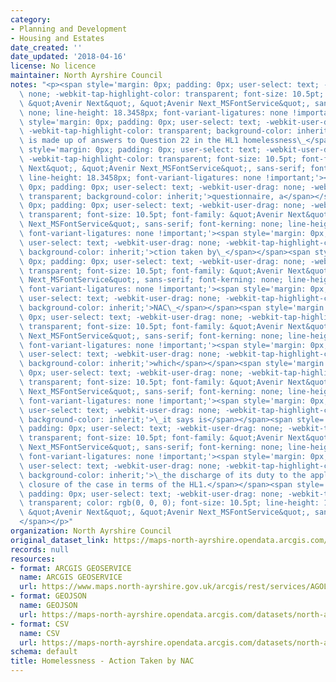 ```yaml
---
category:
- Planning and Development
- Housing and Estates
date_created: ''
date_updated: '2018-04-16'
license: No licence
maintainer: North Ayrshire Council
notes: "<p><span style='margin: 0px; padding: 0px; user-select: text; -webkit-user-drag:\
  \ none; -webkit-tap-highlight-color: transparent; font-size: 10.5pt; font-family:\
  \ &quot;Avenir Next&quot;, &quot;Avenir Next_MSFontService&quot;, sans-serif; font-kerning:\
  \ none; line-height: 18.3458px; font-variant-ligatures: none !important;'><span\
  \ style='margin: 0px; padding: 0px; user-select: text; -webkit-user-drag: none;\
  \ -webkit-tap-highlight-color: transparent; background-color: inherit;'>This dataset\
  \ is made up of answers to Question 22 in the HL1 homelessness\_</span></span><span\
  \ style='margin: 0px; padding: 0px; user-select: text; -webkit-user-drag: none;\
  \ -webkit-tap-highlight-color: transparent; font-size: 10.5pt; font-family: &quot;Avenir\
  \ Next&quot;, &quot;Avenir Next_MSFontService&quot;, sans-serif; font-kerning: none;\
  \ line-height: 18.3458px; font-variant-ligatures: none !important;'><span style='margin:\
  \ 0px; padding: 0px; user-select: text; -webkit-user-drag: none; -webkit-tap-highlight-color:\
  \ transparent; background-color: inherit;'>questionnaire, a</span></span><span style='margin:\
  \ 0px; padding: 0px; user-select: text; -webkit-user-drag: none; -webkit-tap-highlight-color:\
  \ transparent; font-size: 10.5pt; font-family: &quot;Avenir Next&quot;, &quot;Avenir\
  \ Next_MSFontService&quot;, sans-serif; font-kerning: none; line-height: 18.3458px;\
  \ font-variant-ligatures: none !important;'><span style='margin: 0px; padding: 0px;\
  \ user-select: text; -webkit-user-drag: none; -webkit-tap-highlight-color: transparent;\
  \ background-color: inherit;'>ction taken by\_</span></span><span style='margin:\
  \ 0px; padding: 0px; user-select: text; -webkit-user-drag: none; -webkit-tap-highlight-color:\
  \ transparent; font-size: 10.5pt; font-family: &quot;Avenir Next&quot;, &quot;Avenir\
  \ Next_MSFontService&quot;, sans-serif; font-kerning: none; line-height: 18.3458px;\
  \ font-variant-ligatures: none !important;'><span style='margin: 0px; padding: 0px;\
  \ user-select: text; -webkit-user-drag: none; -webkit-tap-highlight-color: transparent;\
  \ background-color: inherit;'>NAC\_</span></span><span style='margin: 0px; padding:\
  \ 0px; user-select: text; -webkit-user-drag: none; -webkit-tap-highlight-color:\
  \ transparent; font-size: 10.5pt; font-family: &quot;Avenir Next&quot;, &quot;Avenir\
  \ Next_MSFontService&quot;, sans-serif; font-kerning: none; line-height: 18.3458px;\
  \ font-variant-ligatures: none !important;'><span style='margin: 0px; padding: 0px;\
  \ user-select: text; -webkit-user-drag: none; -webkit-tap-highlight-color: transparent;\
  \ background-color: inherit;'>which</span></span><span style='margin: 0px; padding:\
  \ 0px; user-select: text; -webkit-user-drag: none; -webkit-tap-highlight-color:\
  \ transparent; font-size: 10.5pt; font-family: &quot;Avenir Next&quot;, &quot;Avenir\
  \ Next_MSFontService&quot;, sans-serif; font-kerning: none; line-height: 18.3458px;\
  \ font-variant-ligatures: none !important;'><span style='margin: 0px; padding: 0px;\
  \ user-select: text; -webkit-user-drag: none; -webkit-tap-highlight-color: transparent;\
  \ background-color: inherit;'>\_it says is</span></span><span style='margin: 0px;\
  \ padding: 0px; user-select: text; -webkit-user-drag: none; -webkit-tap-highlight-color:\
  \ transparent; font-size: 10.5pt; font-family: &quot;Avenir Next&quot;, &quot;Avenir\
  \ Next_MSFontService&quot;, sans-serif; font-kerning: none; line-height: 18.3458px;\
  \ font-variant-ligatures: none !important;'><span style='margin: 0px; padding: 0px;\
  \ user-select: text; -webkit-user-drag: none; -webkit-tap-highlight-color: transparent;\
  \ background-color: inherit;'>\_the discharge of its duty to the applicant, or the\
  \ closure of the case in terms of the HL1.</span></span><span style='margin: 0px;\
  \ padding: 0px; user-select: text; -webkit-user-drag: none; -webkit-tap-highlight-color:\
  \ transparent; color: rgb(0, 0, 0); font-size: 10.5pt; line-height: 18.3458px; font-family:\
  \ &quot;Avenir Next&quot;, &quot;Avenir Next_MSFontService&quot;, sans-serif;'>\_\
  </span></p>"
organization: North Ayrshire Council
original_dataset_link: https://maps-north-ayrshire.opendata.arcgis.com/maps/north-ayrshire::homelessness-action-taken-by-nac
records: null
resources:
- format: ARCGIS GEOSERVICE
  name: ARCGIS GEOSERVICE
  url: https://www.maps.north-ayrshire.gov.uk/arcgis/rest/services/AGOL/Open_Data_Portal3/MapServer/19
- format: GEOJSON
  name: GEOJSON
  url: https://maps-north-ayrshire.opendata.arcgis.com/datasets/north-ayrshire::homelessness-action-taken-by-nac.geojson?outSR=%7B%22latestWkid%22%3A27700%2C%22wkid%22%3A27700%7D
- format: CSV
  name: CSV
  url: https://maps-north-ayrshire.opendata.arcgis.com/datasets/north-ayrshire::homelessness-action-taken-by-nac.csv?outSR=%7B%22latestWkid%22%3A27700%2C%22wkid%22%3A27700%7D
schema: default
title: Homelessness - Action Taken by NAC
---
```

